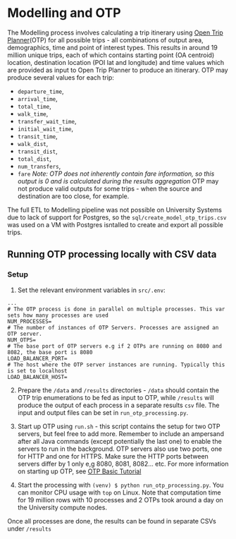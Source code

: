 # Modelling and OTP

The Modelling process involves calculating a trip itinerary using [Open Trip Planner](https://www.opentripplanner.org/)(OTP) for
all possible trips - all combinations of output area, demographics, time and point of interest types. This results
in around 19 million unique trips, each of which contains starting point (OA centroid) location, destination location (POI lat and longitude) 
and time values which are provided as input to Open Trip Planner to produce an itinerary.
OTP may produce several values for each trip:
 - `departure_time`,
 - `arrival_time`,
 - `total_time`,
 - `walk_time`,
 - `transfer_wait_time`,
 - `initial_wait_time`,
 - `transit_time`,
 - `walk_dist`,
 - `transit_dist`,
 - `total_dist`,
 - `num_transfers`,
 - `fare` *Note: OTP does not inherently contain fare information, so this output is 0 and is calculated during the results aggregation*
OTP may not produce valid outputs for some trips - when the source and destination are too close, for example.

The full ETL to Modelling pipeline was not possible on University Systems due to lack of support for Postgres, 
so the `sql/create_model_otp_trips.csv` was used on a VM with Postgres isntalled to create and export all possible trips.

## Running OTP processing locally with CSV data

### Setup
1. Set the relevant environment variables in `src/.env`:
```
...
# The OTP process is done in parallel on multiple processes. This var sets how many processes are used
NUM_PROCESSES=
# The number of instances of OTP Servers. Processes are assigned an OTP server.
NUM_OTPS=
# The base port of OTP servers e.g if 2 OTPs are running on 8080 and 8082, the base port is 8080
LOAD_BALANCER_PORT=
# The host where the OTP server instances are running. Typically this is set to localhost
LOAD_BALANCER_HOST=
```
2. Prepare the `/data` and `/results` directories - `/data` should contain the OTP trip enumerations to be fed as input to OTP, while
`/results` will produce the output of each process in a separate results `csv` file. The input and output files can be set in `run_otp_processing.py`.

3. Start up OTP using `run.sh` - this script contains the setup for two OTP servers, but feel free to add more. Remember to include an
ampersand after all Java commands (except potentially the last one) to enable the servers to run in the background.
OTP servers also use two ports, one for HTTP and one for HTTPS. Make sure the HTTP ports between servers differ by 1 only e,g
8080, 8081, 8082... etc.
For more information on starting up OTP, see [OTP Basic Tutorial](http://docs.opentripplanner.org/en/latest/Basic-Tutorial/)

4. Start the processing with `(venv) $ python run_otp_processing.py`. You can monitor CPU usage with `top` on Linux. Note that computation
time for 19 million rows with 10 processes and 2 OTPs took around a day on the University compute nodes.

Once all processes are done, the results can be found in separate CSVs under `/results`
